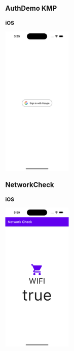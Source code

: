 ## AuthDemo KMP

### iOS
<img width="200" src="assets/ios.png" alt="iOS" />


## NetworkCheck

### iOS 
<img width="200" src="assets/ios_wifi.png" alt="iOS" />